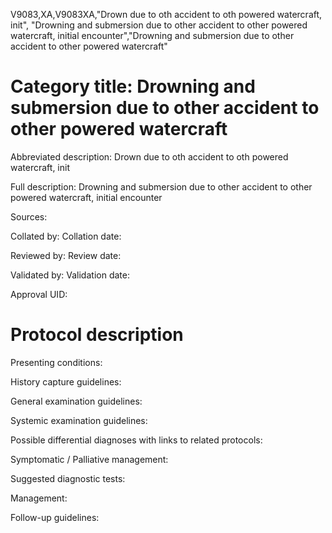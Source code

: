 V9083,XA,V9083XA,"Drown due to oth accident to oth powered watercraft, init", "Drowning and submersion due to other accident to other powered watercraft, initial encounter","Drowning and submersion due to other accident to other powered watercraft"
# Category title: Drowning and submersion due to other accident to other powered watercraft

Abbreviated description: Drown due to oth accident to oth powered watercraft, init

Full description: Drowning and submersion due to other accident to other powered watercraft, initial encounter

Sources:

Collated by:
Collation date:

Reviewed by:
Review date:

Validated by:
Validation date:

Approval UID:

# Protocol description

Presenting conditions:

History capture guidelines:

General examination guidelines:

Systemic examination guidelines:

Possible differential diagnoses with links to related protocols:

Symptomatic / Palliative management:

Suggested diagnostic tests:

Management:

Follow-up guidelines:
